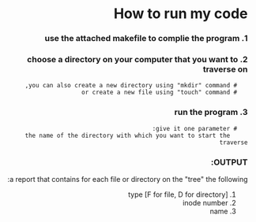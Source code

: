 <div dir="rtl" lang="he">

# How to run my code

### 1. use the attached makefile to complie the program

### 2. choose a directory on your computer that you want to traverse on
       # you can also create a new directory using "mkdir" command, 
       # or create a new file using "touch" command 

### 3. run the program
       # give it one parameter:
         the name of the directory with which you want to start the traverse

### OUTPUT: 
   a report that contains for each file or directory on the "tree" the following:  
   1. type [F for file, D for directory]
   2. inode number
   3. name 

</div>
